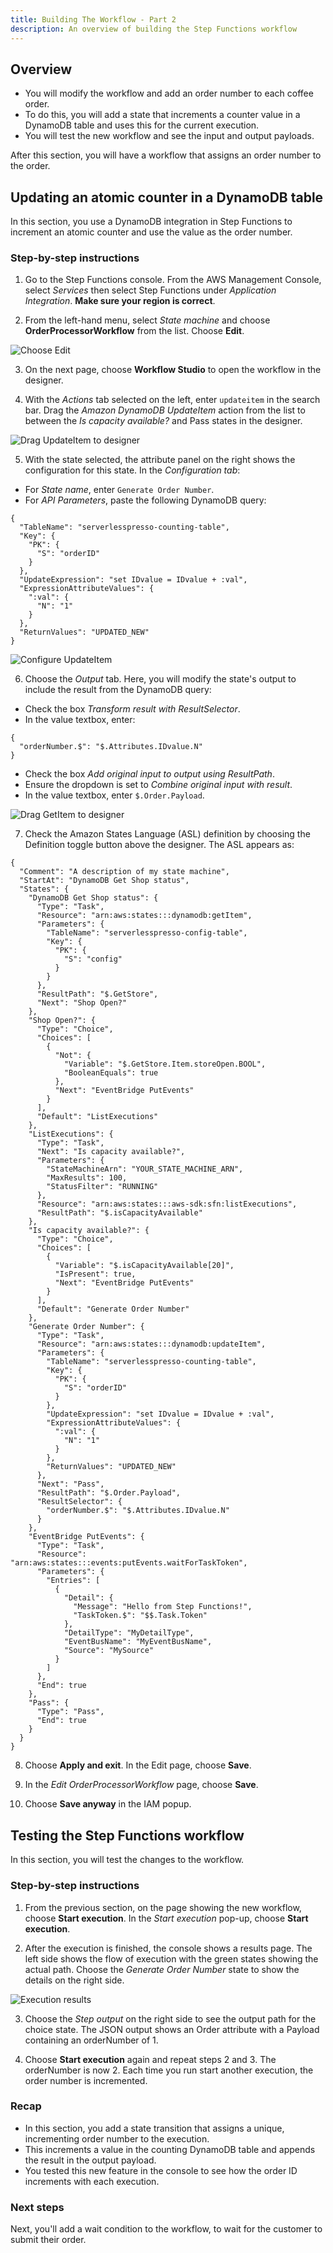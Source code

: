 ```yaml
---
title: Building The Workflow - Part 2
description: An overview of building the Step Functions workflow
---
```


## Overview

* You will modify the workflow and add an order number to each coffee order.
* To do this, you will add a state that increments a counter value in a DynamoDB table and uses this for the current execution.
* You will test the new workflow and see the input and output payloads.

After this section, you will have a workflow that assigns an order number to the order.

## Updating an atomic counter in a DynamoDB table

In this section, you use a DynamoDB integration in Step Functions to increment an atomic counter and use the value as the order number.

### Step-by-step instructions ##

1. Go to the Step Functions console. From the AWS Management Console, select *Services* then select Step Functions under *Application Integration*. **Make sure your region is correct**.

2. From the left-hand menu, select *State machine* and choose **OrderProcessorWorkflow** from the list. Choose **Edit**.

![Choose Edit](/1b-building-workflow-adding-order-number-edit.png)

3. On the next page, choose **Workflow Studio** to open the workflow in the designer.

4. With the *Actions* tab selected on the left, enter `updateitem` in the search bar. Drag the *Amazon DynamoDB UpdateItem* action from the list to between the *Is capacity available?* and Pass states in the designer.

![Drag UpdateItem to designer](/1b-building-workflow-adding-order-number-1.png)

5. With the state selected, the attribute panel on the right shows the configuration for this state. In the *Configuration tab*:
- For *State name*, enter `Generate Order Number`.
- For *API Parameters*, paste the following DynamoDB query:

```
{
  "TableName": "serverlesspresso-counting-table",
  "Key": {
    "PK": {
      "S": "orderID"
    }
  },
  "UpdateExpression": "set IDvalue = IDvalue + :val",
  "ExpressionAttributeValues": {
    ":val": {
      "N": "1"
    }
  },
  "ReturnValues": "UPDATED_NEW"
}
```
![Configure UpdateItem](/1b-building-workflow-adding-order-number-2.png)

6. Choose the *Output* tab. Here, you will modify the state's output to include the result from the DynamoDB query:
- Check the box *Transform result with ResultSelector*.
- In the value textbox, enter:

```
{
  "orderNumber.$": "$.Attributes.IDvalue.N"
}
```
- Check the box *Add original input to output using ResultPath*.
- Ensure the dropdown is set to *Combine original input with result*.
- In the value textbox, enter `$.Order.Payload`.

![Drag GetItem to designer](/1b-building-workflow-adding-order-number-3.png)

7. Check the Amazon States Language (ASL) definition by choosing the Definition toggle button above the designer. The ASL appears as:

```
{
  "Comment": "A description of my state machine",
  "StartAt": "DynamoDB Get Shop status",
  "States": {
    "DynamoDB Get Shop status": {
      "Type": "Task",
      "Resource": "arn:aws:states:::dynamodb:getItem",
      "Parameters": {
        "TableName": "serverlesspresso-config-table",
        "Key": {
          "PK": {
            "S": "config"
          }
        }
      },
      "ResultPath": "$.GetStore",
      "Next": "Shop Open?"
    },
    "Shop Open?": {
      "Type": "Choice",
      "Choices": [
        {
          "Not": {
            "Variable": "$.GetStore.Item.storeOpen.BOOL",
            "BooleanEquals": true
          },
          "Next": "EventBridge PutEvents"
        }
      ],
      "Default": "ListExecutions"
    },
    "ListExecutions": {
      "Type": "Task",
      "Next": "Is capacity available?",
      "Parameters": {
        "StateMachineArn": "YOUR_STATE_MACHINE_ARN",
        "MaxResults": 100,
        "StatusFilter": "RUNNING"
      },
      "Resource": "arn:aws:states:::aws-sdk:sfn:listExecutions",
      "ResultPath": "$.isCapacityAvailable"
    },
    "Is capacity available?": {
      "Type": "Choice",
      "Choices": [
        {
          "Variable": "$.isCapacityAvailable[20]",
          "IsPresent": true,
          "Next": "EventBridge PutEvents"
        }
      ],
      "Default": "Generate Order Number"
    },
    "Generate Order Number": {
      "Type": "Task",
      "Resource": "arn:aws:states:::dynamodb:updateItem",
      "Parameters": {
        "TableName": "serverlesspresso-counting-table",
        "Key": {
          "PK": {
            "S": "orderID"
          }
        },
        "UpdateExpression": "set IDvalue = IDvalue + :val",
        "ExpressionAttributeValues": {
          ":val": {
            "N": "1"
          }
        },
        "ReturnValues": "UPDATED_NEW"
      },
      "Next": "Pass",
      "ResultPath": "$.Order.Payload",
      "ResultSelector": {
        "orderNumber.$": "$.Attributes.IDvalue.N"
      }
    },
    "EventBridge PutEvents": {
      "Type": "Task",
      "Resource": "arn:aws:states:::events:putEvents.waitForTaskToken",
      "Parameters": {
        "Entries": [
          {
            "Detail": {
              "Message": "Hello from Step Functions!",
              "TaskToken.$": "$$.Task.Token"
            },
            "DetailType": "MyDetailType",
            "EventBusName": "MyEventBusName",
            "Source": "MySource"
          }
        ]
      },
      "End": true
    },
    "Pass": {
      "Type": "Pass",
      "End": true
    }
  }
}
```

8. Choose **Apply and exit**. In the Edit page, choose **Save**.

9. In the *Edit OrderProcessorWorkflow* page, choose **Save**.

10. Choose **Save anyway** in the IAM popup.

## Testing the Step Functions workflow

In this section, you will test the changes to the workflow.

### Step-by-step instructions ###

1. From the previous section, on the page showing the new workflow, choose **Start execution**. In the *Start execution* pop-up, choose **Start execution**.

2. After the execution is finished, the console shows a results page. The left side shows the flow of execution with the green states showing the actual path. Choose the *Generate Order Number* state to show the details on the right side.

![Execution results](/1b-building-workflow-adding-order-number-4.png)

3. Choose the *Step output* on the right side to see the output path for the choice state. The JSON output shows an Order attribute with a Payload containing an orderNumber of 1.

4. Choose **Start execution** again and repeat steps 2 and 3. The orderNumber is now 2. Each time you run start another execution, the order number is incremented.

### Recap

- In this section, you add a state transition that assigns a unique, incrementing order number to the execution.
- This increments a value in the counting DynamoDB table and appends the result in the output payload.
- You tested this new feature in the console to see how the order ID increments with each execution.

### Next steps

Next, you'll add a wait condition to the workflow, to wait for the customer to submit their order.